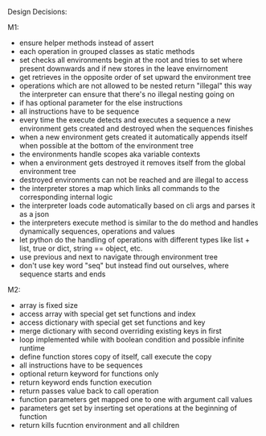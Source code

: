 Design Decisions:

M1:
- ensure helper methods instead of assert
- each operation in grouped classes as static methods
- set checks all environments begin at the root and tries to set where present downwards and if new stores in the leave envirnoment
- get retrieves in the opposite order of set upward the environment tree
- operations which are not allowed to be nested return "illegal" this way the interpreter can ensure that there's no illegal nesting going on
- if has optional parameter for the else instructions
- all instructions have to be sequence
- every time the execute detects and executes a sequence a new environment gets created and destroyed when the sequences finishes
- when a new environment gets created it automatically appends itself when possible at the bottom of the environment tree 
- the environments handle scopes aka variable contexts
- when a environment gets destroyed it removes itself from the global environment tree
- destroyed environments can not be reached and are illegal to access
- the interpreter stores a map which links all commands to the corresponding internal logic
- the interpreter loads code automatically based on cli args and parses it as a json
- the interpreters execute method is similar to the do method and handles dynamically sequences, operations and values
-  let python do the handling of operations with different types like list + list, true or dict, string == object, etc.
- use previous and next to navigate through environment tree
- don't use key word "seq" but instead find out ourselves, where sequence starts and ends

M2:
- array is fixed size
- access array with special get set functions and index
- access dictionary with special get set functions and key
- merge dictionary with second overriding existing keys in first
- loop implemented while with boolean condition and possible infinite runtime
- define function stores copy of itself, call execute the copy
- all instructions have to be sequences
- optional return keyword for functions only 
- return keyword ends function execution
- return passes value back to call operation
- function parameters get mapped one to one with argument call values
- parameters get set by inserting set operations at the beginning of function
- return kills fucntion environment and all children